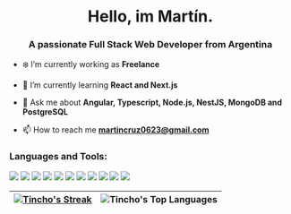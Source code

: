 <h1 align="center">Hello, im Martín.</h1>
<h3 align="center">A passionate Full Stack Web Developer from Argentina</h3>

- ❄️ I’m currently working as **Freelance**

- 🌱 I’m currently learning **React and Next.js**

- 💬 Ask me about **Angular, Typescript, Node.js, NestJS, MongoDB and PostgreSQL**

- 📫 How to reach me **martincruz0623@gmail.com**

<h3 align="left">Languages and Tools:</h3>

<a href="https://developer.mozilla.org/en-US/docs/Web/JavaScript" target="_blank"><img src="https://skillicons.dev/icons?i=js"></a>
<a href="https://www.typescriptlang.org/" target="_blank"><img src="https://skillicons.dev/icons?i=ts"></a>
<a href="https://angular.dev" target="_blank"><img src="https://skillicons.dev/icons?i=angular"></a>
<a href="https://nodejs.org" target="_blank"><img src="https://skillicons.dev/icons?i=nodejs"></a>
<a href="https://expressjs.com" target="_blank"><img src="https://skillicons.dev/icons?i=express"></a>
<a href="https://nestjs.com" target="_blank"><img src="https://skillicons.dev/icons?i=nestjs"></a>
<a href="https://www.mongodb.com/" target="_blank"><img src="https://skillicons.dev/icons?i=mongodb"></a>
<a href="https://www.postgresql.org/" target="_blank"><img src="https://skillicons.dev/icons?i=postgresql"></a>
<a href="https://jestjs.io/" target="_blank"><img src="https://skillicons.dev/icons?i=jest"></a>
<a href="https://www.docker.com/" target="_blank"><img src="https://skillicons.dev/icons?i=docker"></a>
<a href="https://git-scm.com/" target="_blank"><img src="https://skillicons.dev/icons?i=git"></a>

| [![Tincho's Streak](https://github-readme-streak-stats.herokuapp.com?user=martinncruzz&theme=tokyonight&hide_border=true)](https://git.io/streak-stats) | ![Tincho's Top Languages](https://github-readme-stats.vercel.app/api/top-langs/?username=martinncruzz&theme=tokyonight&show_icons=true&hide_border=true&layout=compact) |
| ------------- | ------------- |
